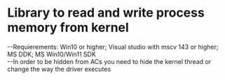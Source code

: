 # Library to read and write process memory from kernel <br>
--Requierements: Win10 or higher; Visual studio with mscv 143 or higher; MS DDK; MS Win10/Win11 SDK <br>
--In order to be hidden from ACs you need to hide the kernel thread or change the way the driver executes
